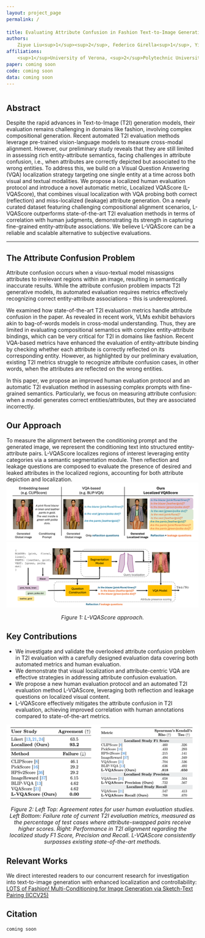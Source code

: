 ```yaml
---
layout: project_page
permalink: /

title: Evaluating Attribute Confusion in Fashion Text-to-Image Generation
authors:
    Ziyue Liu<sup>1</sup><sup>2</sup>, Federico Girella<sup>1</sup>, Yiming Wang<sup>3</sup>, Davide Talon<sup>3</sup>
affiliations:
    <sup>1</sup>University of Verona, <sup>2</sup>Polytechnic University of Turin, <sup>3</sup>Fondazione Bruno Kessler
paper: coming soon
code: coming soon
data: coming soon
---
```


<!-- Using HTML to center the abstract -->
<div class="columns is-centered has-text-centered">
    <div class="column is-four-fifths">
        <h2>Abstract</h2>
        <div class="content has-text-justified">
Despite the rapid advances in Text-to-Image (T2I) generation models, their evaluation remains challenging in domains like fashion, involving complex compositional generation.
Recent automated T2I evaluation methods leverage pre-trained vision-language models to measure cross-modal alignment. However, our preliminary study reveals that they are still limited in assessing rich entity-attribute semantics, facing challenges in attribute confusion, i.e., when attributes are correctly depicted but associated to the wrong entities. To address this, we build on a Visual Question Answering (VQA) localization strategy targeting one single entity at a time across both visual and textual modalities. We propose a localized human evaluation protocol and introduce a novel automatic metric, Localized VQAScore (L-VQAScore), that combines visual localization with VQA probing both correct (reflection) and miss-localized (leakage) attribute generation. 
On a newly curated dataset featuring challenging compositional alignment scenarios, L-VQAScore outperforms state-of-the-art T2I evaluation methods in terms of correlation with human judgments, demonstrating its strength in capturing fine-grained entity-attribute associations. We believe L-VQAScore can be a reliable and scalable alternative to subjective evaluations.
        </div>
    </div>
</div>

---

## The Attribute Confusion Problem
Attribute confusion occurs when a visuo-textual model misassigns attributes to irrelevant regions within an image, resulting in semantically inaccurate results. While the attribute confusion problem impacts T2I generative models, its automated evaluation requires metrics effectively recognizing correct entity-attribute associations - this is underexplored.

We examined how state-of-the-art T2I evaluation metrics handle attribute confusion in the paper. As revealed in recent work, VLMs exhibit behaviors akin to bag-of-words models in cross-modal understanding. Thus, they are limited in evaluating compositional semantics with complex entity-attribute bindings, which can be very critical for T2I in domains like fashion. Recent VQA-based metrics have enhanced the evaluation of entity-attribute binding by checking whether each attribute is correctly reflected on its corresponding entity. However, as highlighted by our preliminary evaluation, existing T2I metrics struggle to recognize attribute confusion cases, in other words, when the attributes are reflected on the wrong entities. 

In this paper, we propose an improved human evaluation protocol and an automatic T2I evaluation method in assessing complex prompts with fine-grained semantics. Particularly, we focus on measuring attribute confusion: when a model generates correct entities/attributes, but they are associated incorrectly.

## Our Approach
To measure the alignment between the conditioning prompt and the generated image, we represent the conditioning text into structured entity-attribute pairs. L-VQAScore localizes regions of interest leveraging entity categories via a semantic segmentation module. Then reflection and leakage questions are composed to evaluate the presence of desired and leaked attributes in the localized regions, accounting for both attribute depiction and localization.
![Method1](/static/image/method_1.png)
![Method2](/static/image/method_2.png)
<p style="text-align: center; font-size: 0.9rem;">
    <em>Figure 1: L-VQAScore approach.</em>
</p>

## Key Contributions
- We investigate and validate the overlooked attribute confusion problem in T2I evaluation with a carefully designed evaluation data covering both automated metrics and human evaluation.
- We demonstrate that visual localization and attribute-centric VQA are effective strategies in addressing attribute confusion evaluation.
- We propose a new human evaluation protocol and an automated T2I evaluation method L-VQAScore, leveraging both reflection and leakage questions on localized visual content.
- L-VQAScore effectively mitigates the attribute confusion in T2I evaluation, achieving improved correlation with human annotations compared to state-of-the-art metrics.

![Performance Comparision](/static/image/results.png)
<p style="text-align: center; font-size: 0.9rem;">
<em>Figure 2: Left Top: Agreement rates for user human evaluation studies. Left Bottom: Failure rate of current T2I evaluation metrics, measured as the percentage of test cases where attribute-swapped pairs receive higher scores. Right: Performance in T2I alignment regarding the localized study F1 Score, Precision and Recall. L-VQAScore consistently surpasses existing state-of-the-art methods.</em>
</p>

## Relevant Works
We direct interested readers to our concurrent research for investigation into text-to-image generation with enhanced localization and controllability: <a href="https://federicogirella.github.io/lots/">LOTS of Fashion! Multi-Conditioning for Image Generation via Sketch-Text Pairing (ICCV25)</a>

## Citation
```
coming soon
```

